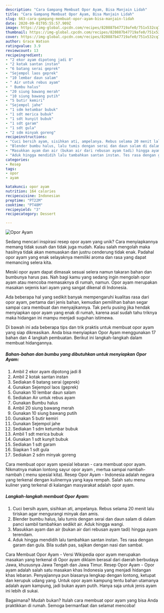 ```yaml
---
description: "Cara Gampang Membuat Opor Ayam, Bisa Manjain Lidah"
title: "Cara Gampang Membuat Opor Ayam, Bisa Manjain Lidah"
slug: 663-cara-gampang-membuat-opor-ayam-bisa-manjain-lidah
date: 2020-09-01T05:55:57.909Z
image: https://img-global.cpcdn.com/recipes/820887b47719afe0/751x532cq70/opor-ayam-foto-resep-utama.jpg
thumbnail: https://img-global.cpcdn.com/recipes/820887b47719afe0/751x532cq70/opor-ayam-foto-resep-utama.jpg
cover: https://img-global.cpcdn.com/recipes/820887b47719afe0/751x532cq70/opor-ayam-foto-resep-utama.jpg
author: Grace Watson
ratingvalue: 3.9
reviewcount: 13
recipeingredient:
- "2 ekor ayam dipotong jadi 8"
- "2 kotak santan instan"
- "6 batang serai geprek"
- "Sejempol laos geprek"
- "10 lembar daun salam"
- " Air untuk rebus ayam"
- " Bumbu halus"
- "20 siung bawang merah"
- "10 siung bawang putih"
- "5 butir kemiri"
- "Sejempol jahe"
- "1 sdm ketumbar bubuk"
- "1 sdt merica bubuk"
- "1 sdt kunyit bubuk"
- "1 sdt garam"
- "1 sdt gula"
- "2 sdm minyak goreng"
recipeinstructions:
- "Cuci bersih ayam, sisihkan ati, ampelanya. Rebus selama 20 menit lalu tiriskan agar mengurangi minyak dan amis."
- "Blender bumbu halus, lalu tumis dengan serai dan daun salam di dalam panci sambil tambahkan sedikit air. Aduk hingga wangi."
- "Masukkan ayam dan air (bukan air dari rebusan ayam tadi) hingga ayam terendam."
- "Aduk hingga mendidih lalu tambahkan santan instan. Tes rasa dengan garam dan gula. Bila sudah pas, sajikan dengan nasi dan sambal."
categories:
- Resep
tags:
- opor
- ayam

katakunci: opor ayam 
nutrition: 164 calories
recipecuisine: Indonesian
preptime: "PT22M"
cooktime: "PT48M"
recipeyield: "3"
recipecategory: Dessert

---
```



![Opor Ayam](https://img-global.cpcdn.com/recipes/820887b47719afe0/751x532cq70/opor-ayam-foto-resep-utama.jpg)

Sedang mencari inspirasi resep opor ayam yang unik? Cara menyiapkannya memang tidak susah dan tidak juga mudah. Kalau salah mengolah maka hasilnya tidak akan memuaskan dan justru cenderung tidak enak. Padahal opor ayam yang enak selayaknya memiliki aroma dan rasa yang dapat memancing selera kita.

Meski opor ayam dapat dimasak sesuai selera namun takaran bahan dan bumbunya harus pas. Nah bagi kamu yang sedang ingin mengolah opor ayam atau mencoba memasaknya di rumah, namun. Opor ayam merupakan masakan sejenis kari ayam yang sangat dikenal di Indonesia.

Ada beberapa hal yang sedikit banyak mempengaruhi kualitas rasa dari opor ayam, pertama dari jenis bahan, kemudian pemilihan bahan segar sampai cara membuat dan menyajikannya. Tak perlu pusing jika hendak menyiapkan opor ayam yang enak di rumah, karena asal sudah tahu triknya maka hidangan ini mampu menjadi suguhan istimewa.


Di bawah ini ada beberapa tips dan trik praktis untuk membuat opor ayam yang siap dikreasikan. Anda bisa menyiapkan Opor Ayam menggunakan 17 bahan dan 4 langkah pembuatan. Berikut ini langkah-langkah dalam membuat hidangannya.

<!--inarticleads1-->

##### Bahan-bahan dan bumbu yang dibutuhkan untuk menyiapkan Opor Ayam:

1. Ambil 2 ekor ayam dipotong jadi 8
1. Ambil 2 kotak santan instan
1. Sediakan 6 batang serai (geprek)
1. Gunakan Sejempol laos (geprek)
1. Gunakan 10 lembar daun salam
1. Sediakan  Air untuk rebus ayam
1. Gunakan  Bumbu halus
1. Ambil 20 siung bawang merah
1. Gunakan 10 siung bawang putih
1. Gunakan 5 butir kemiri
1. Gunakan Sejempol jahe
1. Sediakan 1 sdm ketumbar bubuk
1. Ambil 1 sdt merica bubuk
1. Gunakan 1 sdt kunyit bubuk
1. Sediakan 1 sdt garam
1. Siapkan 1 sdt gula
1. Sediakan 2 sdm minyak goreng


Cara membuat opor ayam spesial lebaran - cara membuat opor ayam. Nikmatnya makan lontong sayur opor ayam , mertua sampai nambah-nambah ( menu spesial kita). Resep Opor Ayam - Indonesia adalah negara yang terkenal dengan kulinernya yang kaya rempah. Salah satu menu kuliner yang terkenal di kalangan masyarakat adalah opor ayam. 

<!--inarticleads2-->

##### Langkah-langkah membuat Opor Ayam:

1. Cuci bersih ayam, sisihkan ati, ampelanya. Rebus selama 20 menit lalu tiriskan agar mengurangi minyak dan amis.
1. Blender bumbu halus, lalu tumis dengan serai dan daun salam di dalam panci sambil tambahkan sedikit air. Aduk hingga wangi.
1. Masukkan ayam dan air (bukan air dari rebusan ayam tadi) hingga ayam terendam.
1. Aduk hingga mendidih lalu tambahkan santan instan. Tes rasa dengan garam dan gula. Bila sudah pas, sajikan dengan nasi dan sambal.


Cara Membuat Opor Ayam - Versi Wikipedia opor ayam merupakan masakan yang terkenal di Opor ayam diklaim berasal dari daerah berbudaya Jawa, khususnya Jawa Tengah dan Jawa Timur. Resep Opor Ayam - Opor ayam adalah salah satu masakan khas Indonesia yang menjadi hidangan khas lebaran. Penyajiannya pun biasanya lengkap dengan lontong, ketupat dan kerupuk udang yang. Untuk opor ayam kampung tentu bahan utamanya adalah ayam kampung, jadi bukan ayam putih. Hanya saja untuk jenis ayam ini lebih di sukai. 

Bagaimana? Mudah bukan? Itulah cara membuat opor ayam yang bisa Anda praktikkan di rumah. Semoga bermanfaat dan selamat mencoba!
